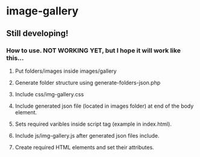 # image-gallery

## Still developing! ##

### How to use. NOT WORKING YET, but I hope it will work like this... ###

1. Put folders/images inside images/gallery
2. Generate folder structure using generate-folders-json.php

3. Include css/img-gallery.css
4. Include generated json file (located in images folder) at end of the body element.
5. Sets required varibles inside script tag (example in index.html).
6. Include js/img-gallery.js after generated json files include.

7. Create required HTML elements and set their attributes.
